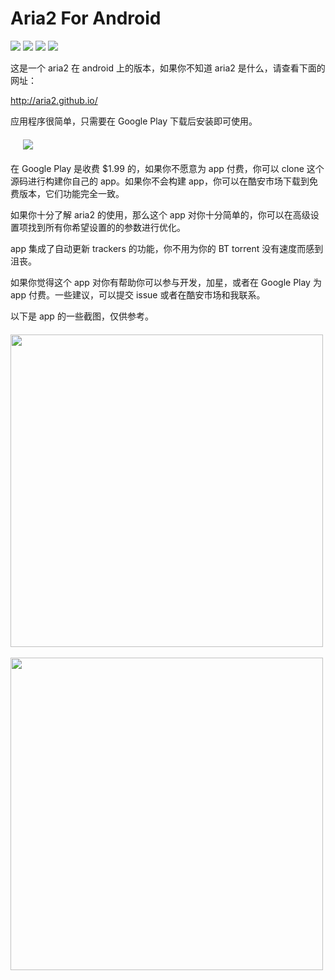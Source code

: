 # Aria2 For Android

![](https://travis-ci.org/yahch/aria2c-android-app.svg?branch=master) ![](https://img.shields.io/github/forks/yahch/aria2c-android-app.svg) ![](https://img.shields.io/github/stars/yahch/aria2c-android-app.svg) ![](https://img.shields.io/github/license/yahch/aria2c-android-app.svg)

这是一个 aria2 在 android 上的版本，如果你不知道 aria2 是什么，请查看下面的网址：

http://aria2.github.io/

应用程序很简单，只需要在 Google Play 下载后安装即可使用。

<div style="margin:20px;">
<a href="https://play.google.com/store/apps/details?id=me.xuzhi.aria2cdroid">
<img src="https://raw.githubusercontent.com/yahch/aria2c-android-app/master/google_play.png" />
</a>
</div>

在 Google Play 是收费 $1.99 的，如果你不愿意为 app 付费，你可以 clone 这个源码进行构建你自己的 app。如果你不会构建 app，你可以在酷安市场下载到免费版本，它们功能完全一致。

如果你十分了解 aria2 的使用，那么这个 app 对你十分简单的，你可以在高级设置项找到所有你希望设置的的参数进行优化。

app 集成了自动更新 trackers 的功能，你不用为你的 BT torrent 没有速度而感到沮丧。

如果你觉得这个 app 对你有帮助你可以参与开发，加星，或者在 Google Play 为 app 付费。一些建议，可以提交 issue 或者在酷安市场和我联系。 

以下是 app 的一些截图，仅供参考。

<div class="half" style="margin-top:20px;margin-bottom:20px">
<img src="https://raw.githubusercontent.com/yahch/aria2c-android-app/master/screenshots/zh_01.png" height="500" />
&nbsp;&nbsp;
<img src="https://raw.githubusercontent.com/yahch/aria2c-android-app/master/screenshots/zh_02.png" height="500" />
</div>

